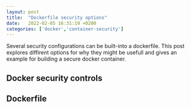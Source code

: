```yaml
---
layout: post
title:  "Dockerfile security options"
date:   2022-02-05 16:31:19 +0200
categories: ['docker','container-security']
---
```

Several security configurations can be built-into a dockerfile. This post explores diffirent options for why they might be usefull and gives an example for building a secure docker container.
<!--more-->

## Docker security controls

## Dockerfile
